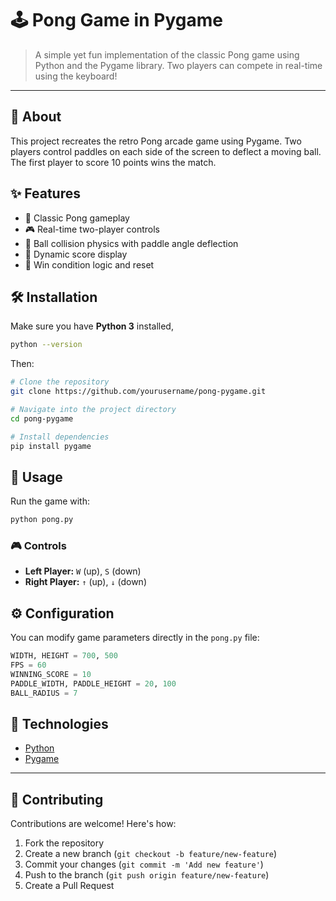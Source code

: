 # 🕹️ Pong Game in Pygame

> A simple yet fun implementation of the classic Pong game using Python and the Pygame library. Two players can compete in real-time using the keyboard!

---

## 📖 About

This project recreates the retro Pong arcade game using Pygame. Two players control paddles on each side of the screen to deflect a moving ball. The first player to score 10 points wins the match.


## ✨ Features

- 🧱 Classic Pong gameplay
- 🎮 Real-time two-player controls
- 🧠 Ball collision physics with paddle angle deflection
- 🔢 Dynamic score display
- 🏁 Win condition logic and reset

## 🛠️ Installation

Make sure you have **Python 3** installed, 
```bash
python --version
```

Then:
```bash
# Clone the repository
git clone https://github.com/yourusername/pong-pygame.git

# Navigate into the project directory
cd pong-pygame

# Install dependencies
pip install pygame
```

## 🚀 Usage

Run the game with:

```bash
python pong.py
```

### 🎮 Controls

* **Left Player:** `W` (up), `S` (down)
* **Right Player:** `↑` (up), `↓` (down)


## ⚙️ Configuration

You can modify game parameters directly in the `pong.py` file:

```python
WIDTH, HEIGHT = 700, 500
FPS = 60
WINNING_SCORE = 10
PADDLE_WIDTH, PADDLE_HEIGHT = 20, 100
BALL_RADIUS = 7
```

## 🧰 Technologies

* [Python](https://www.python.org/)
* [Pygame](https://www.pygame.org/)

---

## 🤝 Contributing

Contributions are welcome! Here's how:

1. Fork the repository
2. Create a new branch (`git checkout -b feature/new-feature`)
3. Commit your changes (`git commit -m 'Add new feature'`)
4. Push to the branch (`git push origin feature/new-feature`)
5. Create a Pull Request
